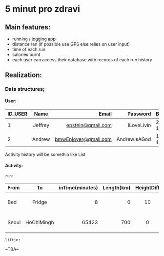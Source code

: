 # 5 minut pro zdravi

## Main features:

- running / jogging app
- distance ran (if possible use GPS else relies on user input)
- time of each run
- calories burnt
- each user can access their database with records of each run history

## Realization:
### Data structures;
#### User:
| ID_USER | Name |                Email |     Password | BirthDate | Height | Gender | ActivityHistory  |
|:--------|:----:|---------------------:|-------------:|:----------|:------:|-------:|:----------------:|
 | 1| Jeffrey|    epstein@gmail.com |   iLoveLivin | 20-1-1953 |  190   |   male | 1|
|2|Andrew| bmwEnjoyer@gmail.com | AndrewIsAGod |1-1-1993|150|betaCuck|2|

Activity history will be somethin like List<IActivity>


#### Activity:
    run:
| From   | To  | inTime(minutes) | Length(km) | HeightDiff |              PersonalRating              |
|:-------|:---:|----------------:|-----------:|:----------:|:----------------------------------------:|
| Bed    |Fridge|8|0|10| Fucking loved the feel of accomplishment |
| Seoul |HoChiMingh|65423|700|0|    rice in Seoul > rice in HoChiMinh     |
    liftin:
~TBA~